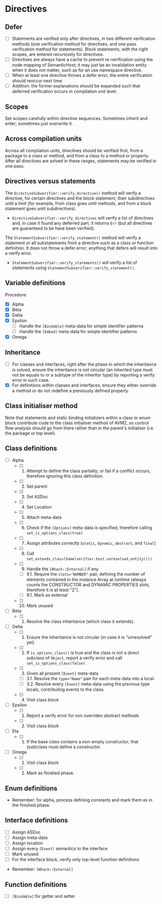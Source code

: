 # Directives

## Defer

* [ ] Statements are verified only after directives, in two different verification methods (one verification method for directives, and one pass verification method for statements). Block statements, with the right scopes, are entered recursively for directives.
* [ ] Directives are always have a cache to prevent re-verification using the node mapping of SemanticHost; it may just be an invalidation entity when it does not matter, such as for an use namespace directive.
* [ ] When at least one directive throws a defer error, the entire verification should reoccur next time.
* [ ] Addition: the former explanations should be expanded such that deferred verification occurs in compilation unit level.

## Scopes

Set scopes carefully within directive sequences. Sometimes inherit and enter; sometimes just overwrite it.

## Across compilation units

Across all compilation units, directives should be verified first, from a package to a class or method, and from a class to a method or property. After all directives are solved in these ranges, statements may be verified in one pass.

## Directives versus statements

The `DirectiveSubverifier::verify_directive()` method will verify a directive, for certain directives and the block statement, their subdirectives until a limit (for example, from class goes until methods, and from a block statement goes until subdirectives).

* `DirectiveSubverifier::verify_directives` will verify a list of directives and, in case it found any deferred part, it returns `Err` (but all directives are guaranteed to be have been verified).

The `StatementSubverifier::verify_statement()` method will verify a statement or all substatements from a directive such as a class or function definition. It does not throw a defer error; anything that defers will result into a verify error.

* `StatementSubverifier::verify_statements()` will verify a list of statements using `StatementSubverifier::verify_statement()`.

## Variable definitions

Procedure:

* [x] Alpha
* [x] Beta
* [x] Delta
* [x] Epsilon
  * [ ] Handle the `[Bindable]` meta-data for simple identifier patterns
  * [ ] Handle the `[Embed]` meta-data for simple identifier patterns
* [x] Omega

## Inheritance

* [ ] For classes and interfaces, right after the phase in which the inheritance is solved, ensure the inheritance is not circular (an inherited type must not be equals to or a subtype of the inheritor type) by reporting a verify error in such case.
* [x] For definitions within classes and interfaces, ensure they either override a method or do not redefine a previously defined property.

## Class initialiser method

Note that statements and static binding initializers within a class or enum block contribute code to the class initialiser method of AVM2, so control flow analysis should go from there rather than in the parent's initialiser (i.e. the package or top level).

## Class definitions

- [ ] Alpha
  - [ ] 1. Attempt to define the class partially; or fail if a conflict occurs, therefore ignoring this class definition.
  - [ ] 2. Set parent
  - [ ] 3. Set ASDoc
  - [ ] 4. Set Location
  - [ ] 5. Attach meta-data
  - [ ] 6. Check if the `[Options]` meta-data is specified, therefore calling `set_is_options_class(true)`
  - [ ] 7. Assign attributes correctly (`static`, `dynamic`, `abstract`, and `final`)
  - [ ] 8. Call `set_extends_class(Some(verifier.host.unresolved_entity()))`
  - [ ] 9. Handle the `[Whack::External]` if any
    - [ ] 9.1. Require the `slots="NUMBER"` pair, defining the number of elements contained in the instance Array at runtime (always counts the CONSTRUCTOR and DYNAMIC PROPERTIES slots, therefore it is at least "2").
    - [ ] 9.1. Mark as external
  - [ ] 10. Mark unused
- [ ] Beta
  - [ ] 1. Resolve the class inheritance (which class it extends).
- [ ] Delta
  - [ ] 1. Ensure the inheritance is not circular (in case it is "unresolved" yet)
  - [ ] 2. If `is_options_class()` is true and the class is not a direct subclass of `Object`, report a verify error and call `set_is_options_class(false)`.
  - [ ] 3. Given all present `[Event]` meta-data
    - [ ] 3.1. Resolve the `type="Name"` pair for each meta-data into a local.
    - [ ] 3.2. Resolve every `[Event]` meta-data using the previous type locals, contributing events to the class.
  - [ ] 4. Visit class block
- [ ] Epsilon
  - [ ] 1. Report a verify error for non overriden abstract methods
  - [ ] 2. Visit class block
- [ ] Eta
  - [ ] 1. If the base class contains a non-empty constructor, that (sub)class must define a constructor.
- [ ] Omega
  - [ ] 1. Visit class block
  - [ ] 2. Mark as finished phase.

## Enum definitions

- Remember: for alpha, process defining constants and mark them as in the finished phase.

## Interface definitions

* [ ] Assign ASDoc
* [ ] Assign meta-data
* [ ] Assign location
* [ ] Assign every `[Event]` semantics to the interface
* [ ] Mark unused
* [ ] For the interface block, verify only top-level function definitions

- Remember: `[Whack::External]`

## Function definitions

- [ ] `[Bindable]` for getter and setter